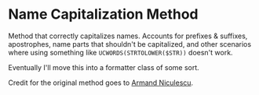 # Name Capitalization Method
Method that correctly capitalizes names.  Accounts for prefixes &amp; suffixes, apostrophes, name parts that shouldn't be capitalized, and other scenarios where using something like `UCWORDS(STRTOLOWER($STR))` doesn't work.

Eventually I'll move this into a formatter class of some sort.

Credit for the original method goes to [Armand Niculescu](https://www.media-division.com/correct-name-capitalization-in-php/).
